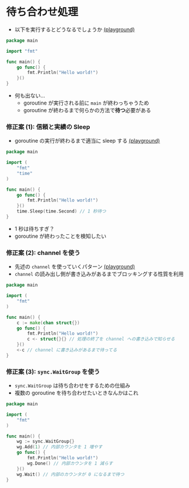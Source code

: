 # 待ち合わせ処理

* 以下を実行するとどうなるでしょうか [(playground)](https://play.golang.org/p/jNql-0StFgH)

```go
package main

import "fmt"

func main() {
	go func() {
		fmt.Println("Hello world!")
	}()
}
```

* 何も出ない…
  * goroutine が実行される前に `main` が終わっちゃうため
  * goroutine が終わるまで何らかの方法で**待つ**必要がある

### 修正案 (1): 信頼と実績の Sleep

* goroutine の実行が終わるまで適当に sleep する [(playground)](https://play.golang.org/p/JM1SFoToHYo)

```go
package main

import (
	"fmt"
	"time"
)

func main() {
	go func() {
		fmt.Println("Hello world!")
	}()
	time.Sleep(time.Second) // 1 秒待つ
}
```

* 1 秒は待ちすぎ？
* goroutine が終わったことを検知したい

### 修正案 (2): channel を使う

* 先述の `channel` を使っていくパターン [(playground)](https://play.golang.org/p/ND4CygMVqWo)
* `channel` の読み出し側が書き込みがあるまでブロッキングする性質を利用

```go
package main

import (
	"fmt"
)

func main() {
	c := make(chan struct{})
	go func() {
		fmt.Println("Hello world!")
		c <- struct{}{} // 処理の終了を channel への書き込みで知らせる
	}()
	<-c // channel に書き込みがあるまで待ってる
}
```
### 修正案 (3): `sync.WaitGroup` を使う

* `sync.WaitGroup` は待ち合わせをするための仕組み
* 複数の goroutine を待ち合わせたいときなんかはこれ

```go
package main

import (
	"fmt"
)

func main() {
	wg := sync.WaitGroup{}
	wg.Add(1) // 内部カウンタを 1 増やす
	go func() {
		fmt.Println("Hello world!")
		wg.Done() // 内部カウンタを 1 減らす
	}()
	wg.Wait() // 内部のカウンタが 0 になるまで待つ
}
```

